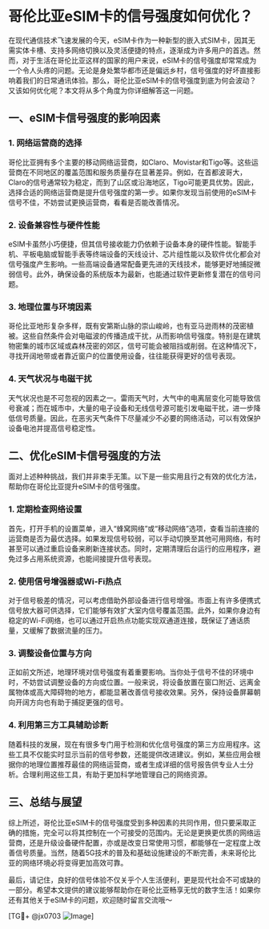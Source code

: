 # 哥伦比亚eSIM卡的信号强度如何优化？

在现代通信技术飞速发展的今天，eSIM卡作为一种新型的嵌入式SIM卡，因其无需实体卡槽、支持多网络切换以及灵活便捷的特点，逐渐成为许多用户的首选。然而，对于生活在哥伦比亚这样的国家的用户来说，eSIM卡的信号强度却常常成为一个令人头疼的问题。无论是身处繁华都市还是偏远乡村，信号强度的好坏直接影响着我们的日常通讯体验。那么，哥伦比亚eSIM卡的信号强度到底为何会波动？又该如何优化呢？本文将从多个角度为你详细解答这一问题。

## 一、eSIM卡信号强度的影响因素

### 1. 网络运营商的选择
哥伦比亚拥有多个主要的移动网络运营商，如Claro、Movistar和Tigo等。这些运营商在不同地区的覆盖范围和服务质量存在显著差异。例如，在首都波哥大，Claro的信号通常较为稳定，而到了山区或沿海地区，Tigo可能更具优势。因此，选择合适的网络运营商是提升信号强度的第一步。如果你发现当前使用的eSIM卡信号不佳，不妨尝试更换运营商，看看是否能改善情况。

### 2. 设备兼容性与硬件性能
eSIM卡虽然小巧便捷，但其信号接收能力仍依赖于设备本身的硬件性能。智能手机、平板电脑或智能手表等终端设备的天线设计、芯片组性能以及软件优化都会对信号强度产生影响。一些高端设备通常配备更先进的天线技术，能够更好地捕捉微弱信号。此外，确保设备的系统版本为最新，也能通过软件更新修复潜在的信号问题。

### 3. 地理位置与环境因素
哥伦比亚地形复杂多样，既有安第斯山脉的崇山峻岭，也有亚马逊雨林的茂密植被。这些自然条件会对电磁波的传播造成干扰，从而影响信号强度。特别是在建筑物密集的城市区域或森林茂密的郊区，信号可能会被阻挡或削弱。在这种情况下，寻找开阔地带或者靠近窗户的位置使用设备，往往能获得更好的信号表现。

### 4. 天气状况与电磁干扰
天气状况也是不可忽视的因素之一。雷雨天气时，大气中的电离层变化可能导致信号衰减；而在城市中，大量的电子设备和无线信号源可能引发电磁干扰，进一步降低信号质量。因此，在恶劣天气条件下尽量减少不必要的网络活动，可以有效保护设备电池并提高信号稳定性。

## 二、优化eSIM卡信号强度的方法

面对上述种种挑战，我们并非束手无策。以下是一些实用且行之有效的优化方法，帮助你在哥伦比亚提升eSIM卡的信号强度。

### 1. 定期检查网络设置
首先，打开手机的设置菜单，进入“蜂窝网络”或“移动网络”选项，查看当前连接的运营商是否为最优选择。如果发现信号较弱，可以手动切换至其他可用网络，有时甚至可以通过重启设备来刷新连接状态。同时，定期清理后台运行的应用程序，避免过多占用系统资源，也能间接提升信号表现。

### 2. 使用信号增强器或Wi-Fi热点
对于信号极差的情况，可以考虑借助外部设备进行信号增强。市面上有许多便携式信号放大器可供选择，它们能够有效扩大室内信号覆盖范围。此外，如果你身边有稳定的Wi-Fi网络，也可以通过开启热点功能实现双通道连接，既保证了通话质量，又缓解了数据流量的压力。

### 3. 调整设备位置与方向
正如前文所述，地理环境对信号强度有着重要影响。当你处于信号不佳的环境中时，不妨尝试调整设备的方向或位置。一般来说，将设备放置在窗口附近、远离金属物体或高大障碍物的地方，都能显著改善信号接收效果。另外，保持设备屏幕朝向开阔方向也有助于捕捉更强的信号。

### 4. 利用第三方工具辅助诊断
随着科技的发展，现在有很多专门用于检测和优化信号强度的第三方应用程序。这些工具不仅能实时显示当前的信号参数，还能提供改进建议。例如，某些应用会根据你的地理位置推荐最佳的网络运营商，或者生成详细的信号报告供专业人士分析。合理利用这些工具，有助于更加科学地管理自己的网络资源。

## 三、总结与展望

综上所述，哥伦比亚eSIM卡的信号强度受到多种因素的共同作用，但只要采取正确的措施，完全可以将其控制在一个可接受的范围内。无论是更换更优质的网络运营商，还是升级设备硬件配置，亦或是改变日常使用习惯，都能够在一定程度上改善信号质量。当然，随着5G技术的普及和基础设施建设的不断完善，未来哥伦比亚的网络环境必将变得更加高效可靠。

最后，请记住，良好的信号体验不仅关乎个人生活便利，更是现代社会不可或缺的一部分。希望本文提供的建议能够帮助你在哥伦比亚畅享无忧的数字生活！如果你还有其他关于eSIM卡的问题，欢迎随时留言交流哦～

[TG💪+ @jx0703 ![Image](https://github.com/user-attachments/assets/dbca1d08-cadb-493c-b0ec-ad6f7a83f270)]